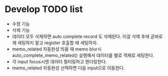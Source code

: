Develop TODO list
==================

* 수정 기능
* 삭제 기능
* 데이터 모두 삭제하면 auto complete record 도 삭제된다. 이걸 삭제 후에 곧바로 재 세팅하지 말고 register 호출할 때 세팅하자.
* memo_related 자동완성 띄울 때 memo blur시 auto_complete_memo_related() 실행해서 데이터를 별로 객체로 세팅한다.
* 각 input focus시엔 데이터 필터링하고 렌더링한다.
* memo_related 자동완성 선택하면 다음 input으로 이동한다.